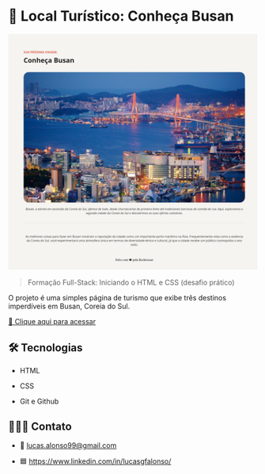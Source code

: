 # 🏯 Local Turístico: Conheça Busan

<img src="./assets/preview.png">

> Formação Full-Stack: Iniciando o HTML e CSS (desafio prático)

O projeto é uma simples página de turismo que exibe três destinos imperdíveis em Busan, Coreia do Sul.


[🔗 Clique aqui para acessar](https://github.com/lucasnikerj7/projeto-local-turistico)


## 🛠️ Tecnologias

- HTML

- CSS

- Git e Github

##  🧑🏻‍💼 Contato

- 📧 lucas.alonso99@gmail.com 

- 🟦 https://www.linkedin.com/in/lucasgfalonso/

